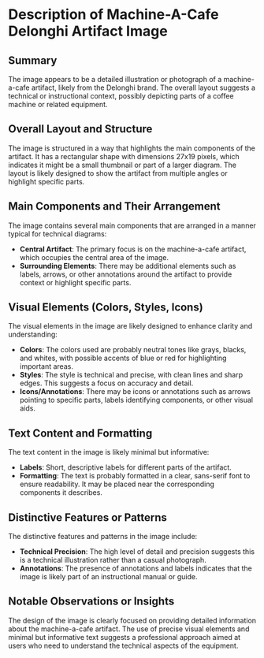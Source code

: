 # Description of Machine-A-Cafe Delonghi Artifact Image

## Summary
The image appears to be a detailed illustration or photograph of a machine-a-cafe artifact, likely from the Delonghi brand. The overall layout suggests a technical or instructional context, possibly depicting parts of a coffee machine or related equipment.

## Overall Layout and Structure
The image is structured in a way that highlights the main components of the artifact. It has a rectangular shape with dimensions 27x19 pixels, which indicates it might be a small thumbnail or part of a larger diagram. The layout is likely designed to show the artifact from multiple angles or highlight specific parts.

## Main Components and Their Arrangement
The image contains several main components that are arranged in a manner typical for technical diagrams:
- **Central Artifact**: The primary focus is on the machine-a-cafe artifact, which occupies the central area of the image.
- **Surrounding Elements**: There may be additional elements such as labels, arrows, or other annotations around the artifact to provide context or highlight specific parts.

## Visual Elements (Colors, Styles, Icons)
The visual elements in the image are likely designed to enhance clarity and understanding:
- **Colors**: The colors used are probably neutral tones like grays, blacks, and whites, with possible accents of blue or red for highlighting important areas.
- **Styles**: The style is technical and precise, with clean lines and sharp edges. This suggests a focus on accuracy and detail.
- **Icons/Annotations**: There may be icons or annotations such as arrows pointing to specific parts, labels identifying components, or other visual aids.

## Text Content and Formatting
The text content in the image is likely minimal but informative:
- **Labels**: Short, descriptive labels for different parts of the artifact.
- **Formatting**: The text is probably formatted in a clear, sans-serif font to ensure readability. It may be placed near the corresponding components it describes.

## Distinctive Features or Patterns
The distinctive features and patterns in the image include:
- **Technical Precision**: The high level of detail and precision suggests this is a technical illustration rather than a casual photograph.
- **Annotations**: The presence of annotations and labels indicates that the image is likely part of an instructional manual or guide.

## Notable Observations or Insights
The design of the image is clearly focused on providing detailed information about the machine-a-cafe artifact. The use of precise visual elements and minimal but informative text suggests a professional approach aimed at users who need to understand the technical aspects of the equipment.